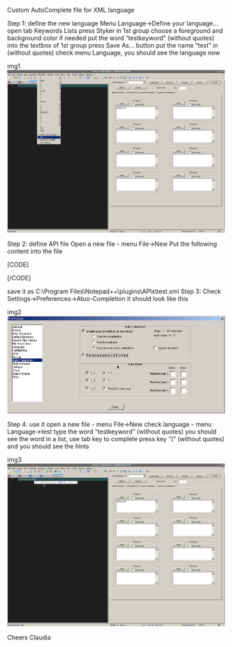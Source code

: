 Custom AutoComplete file for XML language



Step 1: define the new language
Menu Language->Define your language…
open tab Keywords Lists
press Styker in 1st group
choose a foreground and background color if needed
put the word “testkeyword” (without quotes) into the textbox of 1st group
press Save As… button
put the name “test” in (without quotes)
check menu Language, you should see the language now

img1
<img src="rgTO5bW.png" alt="Syntax Highlight"/>


Step 2: define API file
Open a new file - menu File->New
Put the following content into the file

[CODE]
<?xml version="1.0" encoding="Windows-1252" ?>
<NotepadPlus>
    <AutoComplete language="test">
        <Environment ignoreCase="yes" startFunc="(" stopFunc=")" paramSeparator="," terminal=";" />
        <KeyWord name="testkeyword" func="yes">
            <Overload retVal="int" >
                <Param name="int i" />
                <Param name="int j" />
            </Overload>
        </KeyWord>
    </AutoComplete>
</NotepadPlus>
[/CODE]

save it as C:\Program Files\Notepad++\plugins\APIs\test.xml
Step 3: Check Settings->Preferences->Atuo-Completion it should look like this

img2
<img src="gZBUFff.png" alt="Syntax Highlight"/>


Step 4: use it
open a new file - menu File->New
check language - menu Language->test
type the word “testkeyword” (without quotes)
you should see the word in a list, use tab key to complete
press key “(” (without quotes) and you should see the hints

img3
<img src="kGmts1H.png" alt="Syntax Highlight"/>

Cheers
Claudia